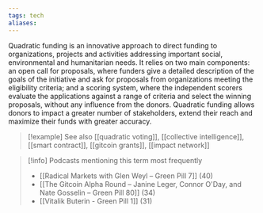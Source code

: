 ```yaml
---
tags: tech
aliases:
---
```


Quadratic funding is an innovative approach to direct funding to organizations, projects and activities addressing important social, environmental and humanitarian needs. It relies on two main components: an open call for proposals, where funders give a detailed description of the goals of the initiative and ask for proposals from organizations meeting the eligibility criteria; and a scoring system, where the independent scorers evaluate the applications against a range of criteria and select the winning proposals, without any influence from the donors. Quadratic funding allows donors to impact a greater number of stakeholders, extend their reach and maximize their funds with greater accuracy.

> [!example] See also
> [[quadratic voting]], [[collective intelligence]], [[smart contract]], [[gitcoin grants]], [[impact network]]

> [!info] Podcasts mentioning this term most frequently
> * [[Radical Markets with Glen Weyl – Green Pill 7]] (40)
> * [[The Gitcoin Alpha Round – Janine Leger, Connor O'Day, and Nate Gosselin – Green Pill 80]] (34)
> * [[Vitalik Buterin - Green Pill 1]] (31)